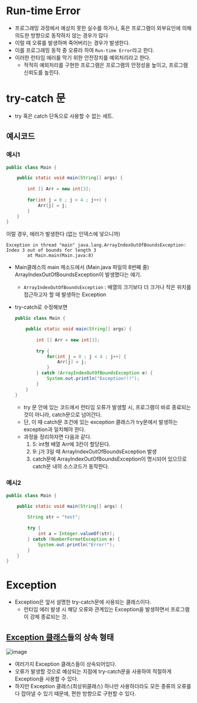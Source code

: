 # Run-time Error

- 프로그래밍 과정에서 예상치 못한 실수를 하거나, 혹은 프로그램이 외부요인에 의해 의도한 방향으로 동작하지 않는 경우가 많다
- 이럴 때 오류를 발생하며 죽어버리는 경우가 발생한다.
- 이를 프로그래밍 동작 중 오류라 하여 `Run-time Error`라고 한다.
- 이러한 런타임 에러를 막기 위한 안전장치를 예외처리라고 한다.
    - 적적히 예외처리를 구현한 프로그램은 프로그램의 안정성을 높이고, 프로그램 신뢰도를 높힌다.

# try-catch 문

- try 혹은 catch 단독으로 사용할 수 없는 세트.

## 예시코드

### 예시1

```java
public class Main {

	public static void main(String[] args) {
		
		int [] Arr = new int[3];
		
		for(int j = 0 ; j < 4 ; j++) {
			Arr[j] = j;
		}
	}
}
```

이럴 경우, 에러가 발생한다 (없는 인덱스에 넣으니까)

```
Exception in thread "main" java.lang.ArrayIndexOutOfBoundsException: Index 3 out of bounds for length 3
        at Main.main(Main.java:8)
```

- Main클래스의 main 메소드에서 (Main.java 파일의 8번째 줄) ArrayIndexOutOfBoundsException이 발생했다는 얘기.
    - `ArrayIndexOutOfBoundsException` : 배열의 크기보다 더 크거나 작은 위치를 접근하고자 할 때 발생하는 Exception
- try-catch로 수정해보면
    
    ```java
    public class Main {
    
    	public static void main(String[] args) {
    		
    		int [] Arr = new int[3];
    		
    		try {
    			for(int j = 0 ; j < 4 ; j++) {
    				Arr[j] = j;
    			}
    		} catch (ArrayIndexOutOfBoundsException e) {
    			System.out.println("Exception!!!");
    		}
    	}
    }
    ```
    
    - try 문 안에 있는 코드에서 런타임 오류가 발생할 시, 프로그램이 바로 종료되는 것이 아니라, catch문으로 넘어간다.
    - 단, 이 때 catch문 조건에 있는 exception 클래스가 try문에서 발생하는 exception과 일치해야 한다.
    - 과정을 정리하자면 다음과 같다.
        1. 5: int형 배열 Arr에 3칸이 할당된다.
        2. 9: j가 3일 때 ArrayIndexOutOfBoundsException 발생
        3. catch문에 ArrayIndexOutOfBoundsException이 명시되어 있으므로 catch문 내의 소스코드가 동작한다. 

### 예시2

```java
public class Main {

	public static void main(String[] args) {
		
		String str = "test";
		
		try {
			int a = Integer.valueOf(str);
		} catch (NumberFormatException e) {
			System.out.println("Error!");
		}	
	}
}
```

# Exception

- Exception은 앞서 설명한 try-catch문에 사용되는 클래스이다.
    - 런타임 에러 발생 시 해당 오류와 관계있는 Exception을 발생하면서 프로그램이 강제 종료되는 것.

## [Exception  클래스](https://docs.oracle.com/javase/7/docs/api/java/lang/Exception.html)들의 상속 형태

![image](https://github.com/yeawonbong/study-java/assets/75327385/6c48e46c-911f-4ef1-b658-da70b6f4d12d)

- 여러가지 Exception 클래스들이 상속되어있다.
- 오류가 발생할 것으로 예상되는 지점에 try-catch문을 사용하여 적절하게 Exception을 사용할 수 있다.
- 하지만 Exception 클래스(최상위클래스) 하나만 사용하더라도 모든 종류의 오류를 다 잡아낼 수 있기 때문에, 편한 방향으로 구현할 수 있다.
